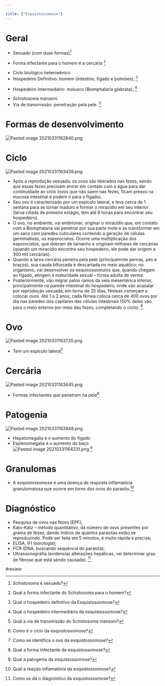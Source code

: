 ```yaml
---

title: ["Esquistossomose"]
---
```

# Geral
+ Sexuado (com duas formas)[^106486]

[^106486]: Schistosoma é sexuado?

+ Forma infectante para o homem é a cercária [^516950]

[^516950]: Qual a forma infectante do Schistosoma para o homem?

+ Ciclo biológico heteroxênico
+ Hospedeiro Definitivo: homem (intestino, fígado e pulmões); [^674008]

[^674008]: Qual o hospedeiro definitivo da Esquistossomose?

+ Hospedeiro Intermediário: molusco (Biomphalaria glabrata);  [^111398]

[^111398]: Qual o hospedeiro intermediário da esquistossomose?

+ Schistosoma mansoni. 
+ Via de transmissão: penetração pela pele.  [^386232]

[^386232]: Qual a via de transmissão do Schistosoma mansoni?


# Formas de desenvolvimento
![Pasted image 20210331162840.png](Pasted%20image%2020210331162840.png)

# Ciclo
![Pasted image 20210331163439.png](Pasted%20image%2020210331163439.png)
+ Após a reprodução sexuada, os ovos são liberados nas fezes, sendo que essas fezes precisam entrar em contato com a água para dar continuidade ao ciclo (ovos que não saem nas fezes, ficam presos na mucosa intestinal e podem ir para o fígado). 
+ Seu ovo é caracterizado por um espículo lateral, e leva cerca de 1 semana para se tornar maduro e formar o miracídio em seu interior (larva ciliada de primeiro estágio, tem até 8 horas para encontrar seu hospedeiro). 
+ O ovo, no ambiente, vai embrionar, originar o miracídio que, em contato com a Biomphalaria vai penetrar por sua parte mole e se transformar em um saco com paredes cuticulares contendo a geração de células germinativas, os esporocistos. Ocorre uma multiplicação dos esporocistos, que dobram de tamanho e originam milhares de cercárias (quando um miracídio encontra seu hospedeiro, ele pode dar origem a 300 mil cercárias). 
+ Quando a larva cercária penetra pela pele (principalmnte pernas, pés e braços), sua cauda bifurcada é descartada no meio aquático; no organismo, vai desenvolver os esquisossomulos que, quando chegam ao fígado, atingem a maturidade sexual – forma adulta de verme. 
+ Posteriormente, vão migrar pelos ramos da veia mesentérica inferior, principalmente na parede intestinal do hospedeiro, onde vão acasalar por reprodução sexuada; em torno de 25 dias, fêmeas começam a colocar ovos. Até 1 a 2 anos, cada fêmea coloca cerca de 400 ovos por dia nas paredes dos capilares das células intestinais (50% deles vão para o meio externo por meio das fezes, completando o ciclo). [^107729]

[^107729]: Como é o ciclo da esquistossomose?


# Ovo
![Pasted image 20210331163720.png](Pasted%20image%2020210331163720.png)
+ Tem um espículo lateral[^27799]

[^27799]: Como se identifica o ovo da esquistossomose?


# Cercária
![Pasted image 20210331163645.png](Pasted%20image%2020210331163645.png) 
+ Formas infectantes que penetram na pele[^215888]

[^215888]: 	Qual a forma infectante da esquistossomose?


# Patogenia
![Pasted image 20210331163848.png](Pasted%20image%2020210331163848.png)
+ Hepatomegalia é o aumento do fígado
+ Esplenomegalia é o aumento do baço
![Pasted image 20210331164231.png](Pasted%20image%2020210331164231.png) [^369305]

[^369305]: Qual a patogenia da esquistossomose?

# Granulomas
+ A esquistossomose é uma doença de resposta inflamatória granulomatosa que ocorre em torno dos ovos do parasito.[^387684]

[^387684]: Qual a reação inflamatória da esquistossomose?


# Diagnóstico
+ Pesquisa de ovos nas fezes (EPF); 
+ Kato-Katz – método quantitativo, dá número de ovos presentes por grama de fezes, dando indício de quantos parasitas estão se reproduzindo. Pode ser feita em 5 minutos, é muito rápida e precisa; 
+ ELISA, IFI (sorologia); 
+ PCR (DNA, buscando sequência do parasita); 
+ Ultrassonografia (evidenciar alterações hepáticas, vai determinar grau de fibrose que está sendo causada). [^832649]

[^832649]: Como se dá o diagnóstico da esquistossomose?

#review 
